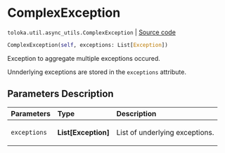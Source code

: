 # ComplexException
`toloka.util.async_utils.ComplexException` | [Source code](https://github.com/Toloka/toloka-kit/blob/v1.1.1/src/util/async_utils.py#L36)

```python
ComplexException(self, exceptions: List[Exception])
```

Exception to aggregate multiple exceptions occured.


Unnderlying exceptions are stored in the `exceptions` attribute.

## Parameters Description

| Parameters | Type | Description |
| :----------| :----| :-----------|
`exceptions`|**List\[Exception\]**|<p>List of underlying exceptions.</p>
